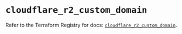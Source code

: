 # `cloudflare_r2_custom_domain`

Refer to the Terraform Registry for docs: [`cloudflare_r2_custom_domain`](https://registry.terraform.io/providers/cloudflare/cloudflare/5.7.1/docs/resources/r2_custom_domain).
